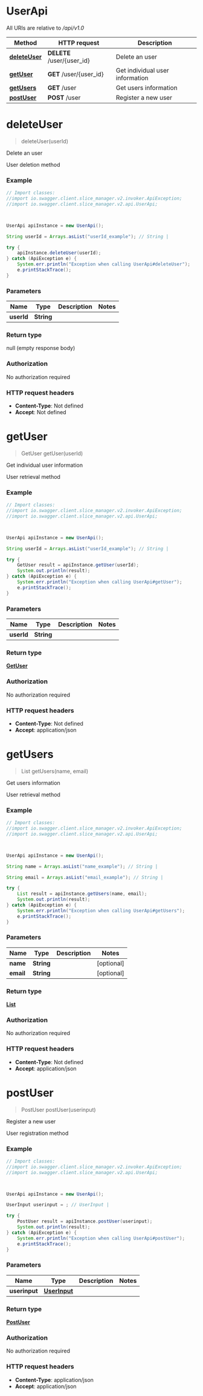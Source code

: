 # UserApi

All URIs are relative to */api/v1.0*

Method | HTTP request | Description
------------- | ------------- | -------------
[**deleteUser**](UserApi.md#deleteUser) | **DELETE** /user/{user_id} | Delete an user
[**getUser**](UserApi.md#getUser) | **GET** /user/{user_id} | Get individual user information
[**getUsers**](UserApi.md#getUsers) | **GET** /user | Get users information
[**postUser**](UserApi.md#postUser) | **POST** /user | Register a new user




<a name="deleteUser"></a>
# **deleteUser**
> deleteUser(userId)

Delete an user

User deletion method

### Example
```java
// Import classes:
//import io.swagger.client.slice_manager.v2.invoker.ApiException;
//import io.swagger.client.slice_manager.v2.api.UserApi;



UserApi apiInstance = new UserApi();

String userId = Arrays.asList("userId_example"); // String | 

try {
    apiInstance.deleteUser(userId);
} catch (ApiException e) {
    System.err.println("Exception when calling UserApi#deleteUser");
    e.printStackTrace();
}
```

### Parameters

Name | Type | Description  | Notes
------------- | ------------- | ------------- | -------------
 **userId** | **String**|  |


### Return type

null (empty response body)

### Authorization

No authorization required

### HTTP request headers

 - **Content-Type**: Not defined
 - **Accept**: Not defined


<a name="getUser"></a>
# **getUser**
> GetUser getUser(userId)

Get individual user information

User retrieval method

### Example
```java
// Import classes:
//import io.swagger.client.slice_manager.v2.invoker.ApiException;
//import io.swagger.client.slice_manager.v2.api.UserApi;



UserApi apiInstance = new UserApi();

String userId = Arrays.asList("userId_example"); // String | 

try {
    GetUser result = apiInstance.getUser(userId);
    System.out.println(result);
} catch (ApiException e) {
    System.err.println("Exception when calling UserApi#getUser");
    e.printStackTrace();
}
```

### Parameters

Name | Type | Description  | Notes
------------- | ------------- | ------------- | -------------
 **userId** | **String**|  |


### Return type

[**GetUser**](GetUser.md)

### Authorization

No authorization required

### HTTP request headers

 - **Content-Type**: Not defined
 - **Accept**: application/json


<a name="getUsers"></a>
# **getUsers**
> List getUsers(name, email)

Get users information

User retrieval method

### Example
```java
// Import classes:
//import io.swagger.client.slice_manager.v2.invoker.ApiException;
//import io.swagger.client.slice_manager.v2.api.UserApi;



UserApi apiInstance = new UserApi();

String name = Arrays.asList("name_example"); // String | 

String email = Arrays.asList("email_example"); // String | 

try {
    List result = apiInstance.getUsers(name, email);
    System.out.println(result);
} catch (ApiException e) {
    System.err.println("Exception when calling UserApi#getUsers");
    e.printStackTrace();
}
```

### Parameters

Name | Type | Description  | Notes
------------- | ------------- | ------------- | -------------
 **name** | **String**|  | [optional]
 **email** | **String**|  | [optional]


### Return type

[**List**](List.md)

### Authorization

No authorization required

### HTTP request headers

 - **Content-Type**: Not defined
 - **Accept**: application/json


<a name="postUser"></a>
# **postUser**
> PostUser postUser(userinput)

Register a new user

User registration method

### Example
```java
// Import classes:
//import io.swagger.client.slice_manager.v2.invoker.ApiException;
//import io.swagger.client.slice_manager.v2.api.UserApi;



UserApi apiInstance = new UserApi();

UserInput userinput = ; // UserInput | 

try {
    PostUser result = apiInstance.postUser(userinput);
    System.out.println(result);
} catch (ApiException e) {
    System.err.println("Exception when calling UserApi#postUser");
    e.printStackTrace();
}
```

### Parameters

Name | Type | Description  | Notes
------------- | ------------- | ------------- | -------------
 **userinput** | [**UserInput**](.md)|  |


### Return type

[**PostUser**](PostUser.md)

### Authorization

No authorization required

### HTTP request headers

 - **Content-Type**: application/json
 - **Accept**: application/json



